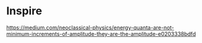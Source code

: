 # Inspire
https://medium.com/neoclassical-physics/energy-quanta-are-not-minimum-increments-of-amplitude-they-are-the-amplitude-e0203338bdfd

